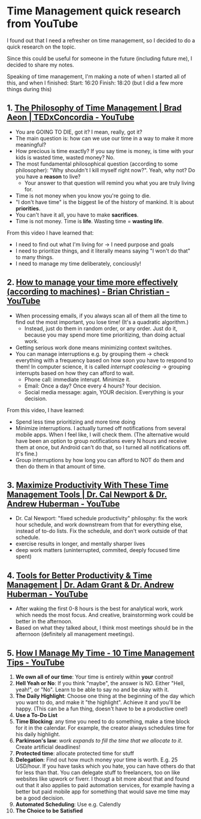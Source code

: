 # Time Management quick research from YouTube

I found out that I need a refresher on time management, so I decided to do a quick research on the topic.

Since this could be useful for someone in the future (including future me), I decided to share my notes.

Speaking of time management, I'm making a note of when I started all of this, and when I finished:
Start: 16:20
Finish: 18:20 (but I did a few more things during this)

## 1. [The Philosophy of Time Management | Brad Aeon | TEDxConcordia - YouTube](https://www.youtube.com/watch?v=WXBA4eWskrc)

- You are GOING TO DIE, got it? I mean, really, got it?
- The main question is: how can we use our time in a way to make it more meaningful?
- How precious is time exactly? If you say time is money, is time with your kids is wasted time, wasted money? No.
- The most fundamental philosophical question (according to some philosopher): "Why shouldn't I kill myself right now?". Yeah, why not? Do you have a **reason** to live?
  - Your answer to that question will remind you what you are truly living for.
- Time is not money when you know you're going to die.
- "I don't have time" is the biggest lie of the history of mankind. It is about **priorities**.
- You can't have it all, you have to make **sacrifices**.
- Time is not money. Time is **life**. Wasting time = **wasting life**.

From this video I have learned that:
- I need to find out what I'm living for -> I need purpose and goals
- I need to prioritize things, and it literally means saying "I won't do that" to many things.
- I need to manage my time deliberately, conciously!


## 2. [How to manage your time more effectively (according to machines) - Brian Christian - YouTube](https://www.youtube.com/watch?v=iDbdXTMnOmE)

- When processing emails, if you always scan all of them all the time to find out the most important, you lose time! (It's a quadratic algorithm.)
  - Instead, just do them in random order, or any order. Just do it, because you may spend more time prioritizing, than doing actual work.
- Getting serious work done means minimizing context switches.
- You can manage interruptions e.g. by grouping them -> check everything with a frequency based on how soon you have to respond to them! In computer science, it is called _interrupt coalescing_ -> grouping interrupts based on how they can afford to wait. 
  - Phone call: immediate interupt. Minimize it.
  - Email: Once a day? Once every 4 hours? Your decision.
  - Social media message: again, YOUR decision. Everything is your decision.

From this video, I have learned:
- Spend less time prioritizing and more time doing
- Minimize interruptions. I actually turned off notifications from several mobile apps. When I feel like, I will check them. (The alternative would have been an option to group notifications every N hours and receive them at once, but Android can't do that, so I turned all notifications off. It's fine.)
- Group interruptions by how long you can afford to NOT do them and then do them in that amount of time.


## 3. [Maximize Productivity With These Time Management Tools | Dr. Cal Newport & Dr. Andrew Huberman - YouTube](https://www.youtube.com/watch?v=T4dser6ssp0)

- Dr. Cal Newport: "fixed schedule productivity" philosphy: fix the work hour schedule, and work downstream from that for everything else, instead of to-do lists. Fix the schedule, and don't work outside of that schedule.
- exercise results in longer, and mentally sharper lives
- deep work matters (uninterrupted, commited, deeply focused time spent)


## 4. [Tools for Better Productivity & Time Management | Dr. Adam Grant & Dr. Andrew Huberman - YouTube](https://www.youtube.com/watch?v=W8B0KWmv_-Q)

- After waking the first 0-8 hours is the best for analytical work, work which needs the most focus. And creative, brainstorming work could be better in the afternoon.
- Based on what they talked about, I think most meetings should be in the afternoon (definitely all management meetings).


## 5. [How I Manage My Time - 10 Time Management Tips - YouTube](https://www.youtube.com/watch?v=iONDebHX9qk)

1. **We own all of our time**: Your time is entirely within **your** control!
2. **Hell Yeah or No**: If you think "maybe", the answer is NO. Either "Hell, yeah!", or "No". Learn to be able to say no and be okay with it.
3. **The Daily Highlight**: Choose one thing at the beginning of the day which you want to do, and make it "the highlight". Achieve it and you'll be happy. (This can be a fun thing, doesn't have to be a productive one!)
4. **Use a To-Do List**
5. **Time Blocking**: any time you need to do something, make a time block for it in the calendar. For example, the creator always schedules time for his daily highlight.
6. **Parkinson's law**: _work expands to fill the time that we allocate to it_. Create artificial deadlines!
7. **Protected time**: allocate protected time for stuff
8. **Delegation**: Find out how much money your time is worth. E.g. 25 USD/hour. If you have tasks which you hate, you can have others do that for less than that. You can delegate stuff to freelancers, too on like websites like upwork or fiverr. I thougt a bit more about that and found out that it also applies to paid automation services, for example having a better but paid mobile app for something that would save me time may be a good decision.
9. **Automated Scheduling**: Use e.g. Calendly
10. **The Choice to be Satisfied**
